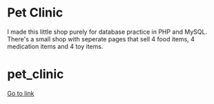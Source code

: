 
# Pet Clinic

I made this little shop purely for database practice in PHP and MySQL. There's a small shop with seperate pages that sell 4 food items, 4 medication items and 4 toy items. 

# pet_clinic


[Go to link](http://pbcs.us/~jmartin/portfolio_stuff/flashmessage/medications.php)


